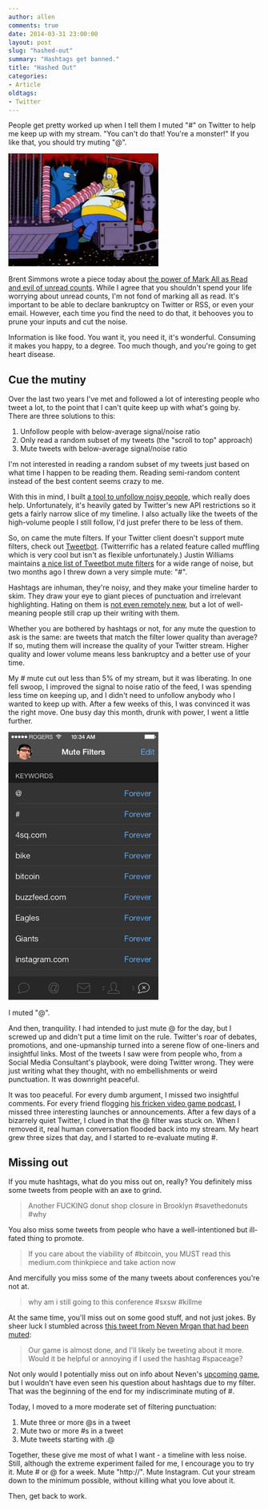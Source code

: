 ```yaml
---
author: allen
comments: true
date: 2014-03-31 23:00:00
layout: post
slug: "hashed-out"
summary: "Hashtags get banned."
title: "Hashed Out"
categories:
- Article
oldtags:
- Twitter
---
```


People get pretty worked up when I tell them I muted "#" on Twitter to help me keep up with my stream. "You can't do that! You're a monster!" If you like that, you should try muting "@".

<img src='/images/2014/twitter-hell.jpg' width='300'>

Brent Simmons wrote a piece today about [the power of Mark All as Read and evil of unread counts](http://inessential.com/2014/03/31/mark_all_as_read). While I agree that you shouldn't spend your life worrying about unread counts, I'm not fond of marking all as read. It's important to be able to declare bankruptcy on Twitter or RSS, or even your email. However, each time you find the need to do that, it behooves you to prune your inputs and cut the noise.

Information is like food. You want it, you need it, it's wonderful. Consuming it makes you happy, to a degree. Too much though, and you're going to get heart disease.

## Cue the mutiny

Over the last two years I've met and followed a lot of interesting people who tweet a lot, to the point that I can't quite keep up with what's going by. There are three solutions to this:

1. Unfollow people with below-average signal/noise ratio
2. Only read a random subset of my tweets (the "scroll to top" approach)
3. Mute tweets with below-average signal/noise ratio

I'm not interested in reading a random subset of my tweets just based on what time I happen to be reading them. Reading semi-random content instead of the best content seems crazy to me.

With this in mind, I built [a tool to unfollow noisy people](http://www.unladenfollow.com/), which really does help. Unfortunately, it's heavily gated by Twitter's new API restrictions so it gets a fairly narrow slice of my timeline. I also actually like the tweets of the high-volume people I still follow, I'd just prefer there to be less of them.

So, on came the mute filters. If your Twitter client doesn't support mute filters, check out [Tweetbot](http://tapbots.com/software/tweetbot/). (Twitterrific has a related feature called muffling which is very cool but isn't as flexible unfortunately.) Justin Williams maintains [a nice list of Tweetbot mute filters](https://github.com/justin/SilencedBots/blob/master/RegEx-Filters.md) for a wide range of noise, but two months ago I threw down a very simple mute: "#".

Hashtags are inhuman, they're noisy, and they make your timeline harder to skim. They draw your eye to giant pieces of punctuation and irrelevant highlighting. Hating on them is [not even remotely new](http://blog.extraface.com/2008/02/26/why-i-unfollow-people-who-use-hashtags-on-twitter/), but a lot of well-meaning people still crap up their writing with them.

Whether you are bothered by hashtags or not, for any mute the question to ask is the same: are tweets that match the filter lower quality than average? If so, muting them will increase the quality of your Twitter stream. Higher  quality and lower volume means less bankruptcy and a better use of your time.

My # mute cut out less than 5% of my stream, but it was liberating. In one fell swoop, I improved the signal to noise ratio of the feed, I was spending less time on keeping up, and I didn't need to unfollow anybody who I wanted to keep up with. After a few weeks of this, I was convinced it was the right move. One busy day this month, drunk with power, I went a little further.

<img src='/images/2014/tweetbot-mutes.jpg' width='300'>

I muted "@".

And then, tranquility. I had intended to just mute @ for the day, but I screwed up and didn't put a time limit on the rule. Twitter's roar of debates, promotions, and one-upmanship turned into a serene flow of one-liners and insightful links. Most of the tweets I saw were from people who, from a Social Media Consultant's playbook, were doing Twitter wrong. They were just writing what they thought, with no embellishments or weird punctuation. It was downright peaceful.

It was too peaceful. For every dumb argument, I missed two insightful comments. For every friend flogging [his fricken video game podcast](http://upup.fm), I missed three interesting launches or announcements. After a few days of a bizarrely quiet Twitter, I clued in that the @ filter was stuck on. When I removed it, real human conversation flooded back into my stream. My heart grew three sizes that day, and I started to re-evaluate muting #.

## Missing out
If you mute hashtags, what do you miss out on, really? You definitely miss some tweets from people with an axe to grind.

> Another FUCKING donut shop closure in Brooklyn #savethedonuts #why

You also miss some tweets from people who have a well-intentioned but ill-fated thing to promote.

> If you care about the viability of #bitcoin, you MUST read this medium.com thinkpiece and take action now

And mercifully you miss some of the many tweets about conferences you're not at.

> why am i still going to this conference #sxsw #killme

At the same time, you'll miss out on some good stuff, and not just jokes. By sheer luck I stumbled across [this tweet from Neven Mrgan that had been muted](https://twitter.com/mrgan/status/446705191140618240):

> Our game is almost done, and I'll likely be tweeting about it more. Would it be helpful or annoying if I used the hashtag #spaceage?

Not only would I potentially miss out on info about Neven's [upcoming game](http://www.spaceageapp.com/), but I wouldn't have even seen his question about hashtags due to my filter. That was the beginning of the end for my indiscriminate muting of #.

Today, I moved to a more moderate set of filtering punctuation:

1. Mute three or more @s in a tweet
2. Mute two or more #s in a tweet
3. Mute tweets starting with .@

Together, these give me most of what I want - a timeline with less noise. Still, although the extreme experiment failed for me, I encourage you to try it. Mute # or @ for a week. Mute "http://". Mute Instagram. Cut your stream down to the minimum possible, without killing what you love about it.

Then, get back to work.